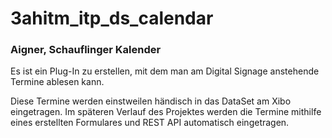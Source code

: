 # 3ahitm_itp_ds_calendar
### Aigner, Schauflinger Kalender

Es ist ein Plug-In zu erstellen, mit dem man am Digital Signage anstehende Termine ablesen kann.

Diese Termine werden einstweilen händisch in das DataSet am Xibo eingetragen. Im späteren Verlauf des Projektes werden die Termine mithilfe eines erstellten Formulares und REST API automatisch eingetragen.
